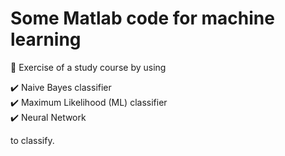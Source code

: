 # Some Matlab code for machine learning

:memo: Exercise of a study course by using

:heavy_check_mark: Naive Bayes classifier \
:heavy_check_mark: Maximum Likelihood (ML) classifier \
:heavy_check_mark: Neural Network

to classify.
